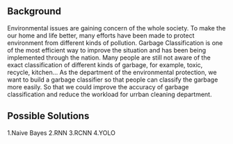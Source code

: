 ## Background
Environmental issues are gaining concern of the whole society. 
To make the our home and life better, many efforts have been made to protect environment from different kinds of pollution.
Garbage Classification is one of the most efficient way to improve the situation and has been being implemented through the nation.
Many people are still not aware of the exact classification of different kinds of garbage, for example, toxic, recycle, kitchen...
As the department of the environmental protection, we want to build a garbage classifier so that people can classify the garbage more easily.
So that we could improve the accuracy of garbage classification and reduce the workload for urrban cleaning department.

## Possible Solutions
1.Naive Bayes
2.RNN
3.RCNN
4.YOLO
